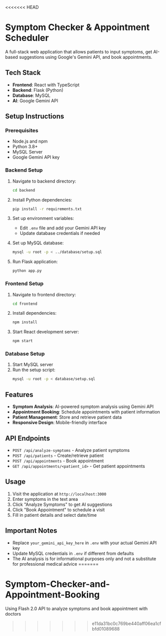 <<<<<<< HEAD
# Symptom Checker & Appointment Scheduler

A full-stack web application that allows patients to input symptoms, get AI-based suggestions using Google's Gemini API, and book appointments.

## Tech Stack
- **Frontend**: React with TypeScript
- **Backend**: Flask (Python)
- **Database**: MySQL
- **AI**: Google Gemini API

## Setup Instructions

### Prerequisites
- Node.js and npm
- Python 3.8+
- MySQL Server
- Google Gemini API key

### Backend Setup
1. Navigate to backend directory:
   ```bash
   cd backend
   ```

2. Install Python dependencies:
   ```bash
   pip install -r requirements.txt
   ```

3. Set up environment variables:
   - Edit `.env` file and add your Gemini API key
   - Update database credentials if needed

4. Set up MySQL database:
   ```bash
   mysql -u root -p < ../database/setup.sql
   ```

5. Run Flask application:
   ```bash
   python app.py
   ```

### Frontend Setup
1. Navigate to frontend directory:
   ```bash
   cd frontend
   ```

2. Install dependencies:
   ```bash
   npm install
   ```

3. Start React development server:
   ```bash
   npm start
   ```

### Database Setup
1. Start MySQL server
2. Run the setup script:
   ```bash
   mysql -u root -p < database/setup.sql
   ```

## Features
- **Symptom Analysis**: AI-powered symptom analysis using Gemini API
- **Appointment Booking**: Schedule appointments with patient information
- **Patient Management**: Store and retrieve patient data
- **Responsive Design**: Mobile-friendly interface

## API Endpoints
- `POST /api/analyze-symptoms` - Analyze patient symptoms
- `POST /api/patients` - Create/retrieve patient
- `POST /api/appointments` - Book appointment
- `GET /api/appointments/<patient_id>` - Get patient appointments

## Usage
1. Visit the application at `http://localhost:3000`
2. Enter symptoms in the text area
3. Click "Analyze Symptoms" to get AI suggestions
4. Click "Book Appointment" to schedule a visit
5. Fill in patient details and select date/time

## Important Notes
- Replace `your_gemini_api_key_here` in `.env` with your actual Gemini API key
- Update MySQL credentials in `.env` if different from defaults
- The AI analysis is for informational purposes only and not a substitute for professional medical advice
=======
# Symptom-Checker-and-Appointment-Booking
Using Flash 2.0 API to analyze symptoms and book appointment with doctors
>>>>>>> e11da31bc0c769be440aff06ea1cfbfd01089688
